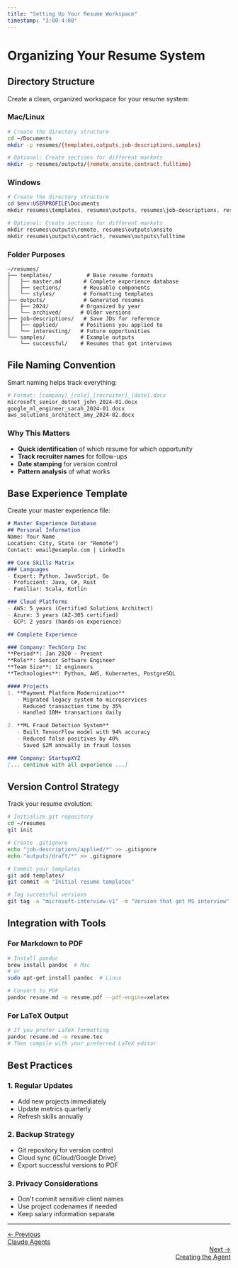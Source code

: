 ```yaml
---
title: "Setting Up Your Resume Workspace"
timestamp: "3:00-4:00"
---
```


# Organizing Your Resume System

## Directory Structure

Create a clean, organized workspace for your resume system:

### Mac/Linux
```bash
# Create the directory structure
cd ~/Documents
mkdir -p resumes/{templates,outputs,job-descriptions,samples}

# Optional: Create sections for different markets
mkdir -p resumes/outputs/{remote,onsite,contract,fulltime}
```

### Windows
```powershell
# Create the directory structure
cd $env:USERPROFILE\Documents
mkdir resumes\templates, resumes\outputs, resumes\job-descriptions, resumes\samples

# Optional: Create sections for different markets
mkdir resumes\outputs\remote, resumes\outputs\onsite
mkdir resumes\outputs\contract, resumes\outputs\fulltime
```

### Folder Purposes

```
~/resumes/
├── templates/           # Base resume formats
│   ├── master.md       # Complete experience database
│   ├── sections/       # Reusable components
│   └── styles/         # Formatting templates
├── outputs/            # Generated resumes
│   ├── 2024/          # Organized by year
│   └── archived/      # Older versions
├── job-descriptions/   # Save JDs for reference
│   ├── applied/       # Positions you applied to
│   └── interesting/   # Future opportunities
└── samples/           # Example outputs
    └── successful/    # Resumes that got interviews
```

## File Naming Convention

Smart naming helps track everything:

```bash
# Format: [company]_[role]_[recruiter]_[date].docx
microsoft_senior_dotnet_john_2024-01.docx
google_ml_engineer_sarah_2024-01.docx
aws_solutions_architect_amy_2024-02.docx
```

### Why This Matters
- **Quick identification** of which resume for which opportunity
- **Track recruiter names** for follow-ups
- **Date stamping** for version control
- **Pattern analysis** of what works

## Base Experience Template

Create your master experience file:

```markdown
# Master Experience Database
## Personal Information
Name: Your Name
Location: City, State (or "Remote")
Contact: email@example.com | LinkedIn

## Core Skills Matrix
### Languages
- Expert: Python, JavaScript, Go
- Proficient: Java, C#, Rust
- Familiar: Scala, Kotlin

### Cloud Platforms
- AWS: 5 years (Certified Solutions Architect)
- Azure: 3 years (AZ-305 certified)
- GCP: 2 years (hands-on experience)

## Complete Experience

### Company: TechCorp Inc
**Period**: Jan 2020 - Present
**Role**: Senior Software Engineer
**Team Size**: 12 engineers
**Technologies**: Python, AWS, Kubernetes, PostgreSQL

#### Projects
1. **Payment Platform Modernization**
   - Migrated legacy system to microservices
   - Reduced transaction time by 35%
   - Handled 10M+ transactions daily

2. **ML Fraud Detection System**
   - Built TensorFlow model with 94% accuracy
   - Reduced false positives by 40%
   - Saved $2M annually in fraud losses

### Company: StartupXYZ
[... continue with all experience ...]
```

## Version Control Strategy

Track your resume evolution:

```bash
# Initialize git repository
cd ~/resumes
git init

# Create .gitignore
echo "job-descriptions/applied/*" >> .gitignore
echo "outputs/draft/*" >> .gitignore

# Commit your templates
git add templates/
git commit -m "Initial resume templates"

# Tag successful versions
git tag -a "microsoft-interview-v1" -m "Version that got MS interview"
```

## Integration with Tools

### For Markdown to PDF
```bash
# Install pandoc
brew install pandoc  # Mac
# or
sudo apt-get install pandoc  # Linux

# Convert to PDF
pandoc resume.md -o resume.pdf --pdf-engine=xelatex
```

### For LaTeX Output
```bash
# If you prefer LaTeX formatting
pandoc resume.md -o resume.tex
# Then compile with your preferred LaTeX editor
```

## Best Practices

### 1. Regular Updates
- Add new projects immediately
- Update metrics quarterly
- Refresh skills annually

### 2. Backup Strategy
- Git repository for version control
- Cloud sync (iCloud/Google Drive)
- Export successful versions to PDF

### 3. Privacy Considerations
- Don't commit sensitive client names
- Use project codenames if needed
- Keep salary information separate

---

<div class="navigation-footer">
  <div>
    <a href="../02-claude-agents-overview/">
      <div>← Previous</div>
      <div>Claude Agents</div>
    </a>
  </div>
  <div style="text-align: right;">
    <a href="../04-creating-agent/">
      <div>Next →</div>
      <div>Creating the Agent</div>
    </a>
  </div>
</div>
